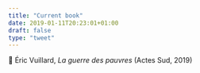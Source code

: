 ```yaml
---
title: "Current book"
date: 2019-01-11T20:23:01+01:00
draft: false
type: "tweet"
---
```

&#x1f4d6; Éric Vuillard, *La guerre des pauvres* (Actes Sud, 2019)

